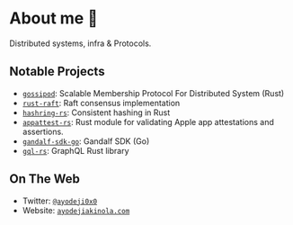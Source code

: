 # About me 👋
Distributed systems, infra & Protocols.

## Notable Projects
- [`gossipod`](https://github.com/TheDhejavu/gossipod): Scalable Membership Protocol For Distributed System (Rust)
- [`rust-raft`](https://github.com/TheDhejavu/rust-raft): Raft consensus implementation
- [`hashring-rs`](https://github.com/TheDhejavu/hashring-rs): Consistent hashing in Rust
- [`appattest-rs`](https://github.com/TheDhejavu/appattest-rs): Rust module for validating Apple app attestations and assertions.
- [`gandalf-sdk-go`](https://github.com/gandalf-network/gandalf-sdk-go): Gandalf SDK (Go)
- [`gql-rs`](https://github.com/TheDhejavu/gql-rs): GraphQL Rust library

## On The Web
- Twitter: [`@ayodeji0x0`](https://twitter.com/ayodeji0x0)
- Website: [`ayodejiakinola.com`](https://ayodejiakinola.com)
